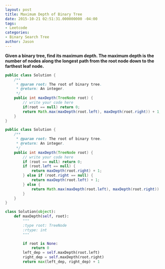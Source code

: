 ```yaml
---
layout: post
title: Maximum Depth of Binary Tree
date: 2015-10-21 02:51:31.000000000 -04:00
tags:
- Leetcode
categories:
- Binary Search Tree
author: Jason
---
```

**Given a binary tree, find its maximum depth. The maximum depth is the number of nodes along the longest path from the root node down to the farthest leaf node.**

``` java
public class Solution {
    /**
     * @param root: The root of binary tree.
     * @return: An integer.
     */
    public int maxDepth(TreeNode root) {
        // write your code here
        if(root == null) return 0;
        return Math.max(maxDepth(root.left), maxDepth(root.right)) + 1;
    }
}
```

``` java
public class Solution {
    /**
     * @param root: The root of binary tree.
     * @return: An integer.
     */
    public int maxDepth(TreeNode root) {
        // write your code here
        if (root == null) return 0;
        if (root.left == null) {
            return maxDepth(root.right) + 1;
        } else if (root.right == null) {
            return maxDepth(root.left) + 1;
        } else {
            return Math.max(maxDepth(root.left), maxDepth(root.right)) + 1;
        }
    }
}
```

```python
class Solution(object):
    def maxDepth(self, root):
        """
        :type root: TreeNode
        :rtype: int
        """

        if root is None:
            return 0
        left_dep = self.maxDepth(root.left)
        right_dep = self.maxDepth(root.right)
        return max(left_dep, right_dep) + 1
```
